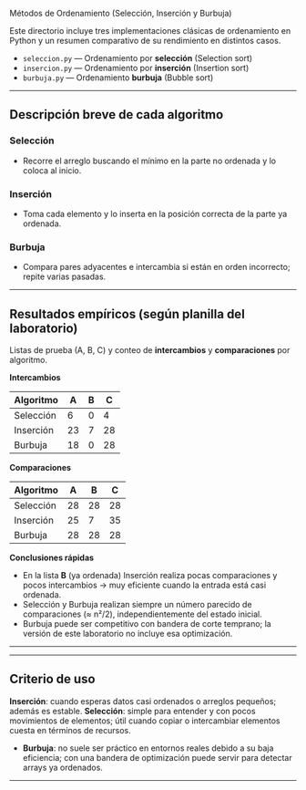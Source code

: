  Métodos de Ordenamiento (Selección, Inserción y Burbuja)

Este directorio incluye tres implementaciones clásicas de ordenamiento en Python y un resumen comparativo de su rendimiento en distintos casos.

- `seleccion.py` — Ordenamiento por **selección** (Selection sort)
- `insercion.py` — Ordenamiento por **inserción** (Insertion sort)
- `burbuja.py` — Ordenamiento **burbuja** (Bubble sort)

---

## Descripción breve de cada algoritmo

### Selección
- Recorre el arreglo buscando el mínimo en la parte no ordenada y lo coloca al inicio.


### Inserción
- Toma cada elemento y lo inserta en la posición correcta de la parte ya ordenada.


### Burbuja
- Compara pares adyacentes e intercambia si están en orden incorrecto; repite varias pasadas.


---

## Resultados empíricos (según planilla del laboratorio)

Listas de prueba (A, B, C) y conteo de **intercambios** y **comparaciones** por algoritmo.

**Intercambios**

| Algoritmo | A | B | C |
|-----------|---|---|---|
| Selección | 6 | 0 | 4 |
| Inserción | 23 | 7 | 28 |
| Burbuja   | 18 | 0 | 28 |

**Comparaciones**

| Algoritmo | A | B | C |
|-----------|---|---|---|
| Selección | 28 | 28 | 28 |
| Inserción | 25 | 7  | 35 |
| Burbuja   | 28 | 28 | 28 |

**Conclusiones rápidas**
- En la lista **B** (ya ordenada) Inserción realiza pocas comparaciones y pocos intercambios → muy eficiente cuando la entrada está casi ordenada.
- Selección y Burbuja realizan siempre un número parecido de comparaciones (≈ n²/2), independientemente del estado inicial.
- Burbuja puede ser competitivo con bandera de corte temprano; la versión de este laboratorio no incluye esa optimización.

---

---

## Criterio de uso

**Inserción**: cuando esperas datos casi ordenados o arreglos pequeños; además es estable.
**Selección**: simple para entender y con pocos movimientos de elementos; útil cuando copiar o intercambiar elementos cuesta en términos de recursos.
- **Burbuja**: no suele ser práctico en entornos reales debido a su baja eficiencia; con una bandera de optimización puede servir para detectar arrays ya ordenados.
---
